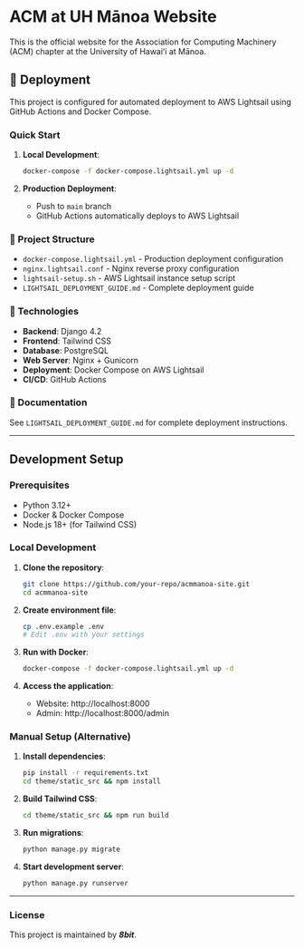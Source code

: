 # ACM at UH Mānoa Website

This is the official website for the Association for Computing Machinery (ACM) chapter at the University of Hawaiʻi at Mānoa.

## 🚀 Deployment

This project is configured for automated deployment to AWS Lightsail using GitHub Actions and Docker Compose.

### Quick Start

1. **Local Development**:
   ```bash
   docker-compose -f docker-compose.lightsail.yml up -d
   ```

2. **Production Deployment**:
   - Push to `main` branch
   - GitHub Actions automatically deploys to AWS Lightsail

### 📁 Project Structure

- `docker-compose.lightsail.yml` - Production deployment configuration
- `nginx.lightsail.conf` - Nginx reverse proxy configuration
- `lightsail-setup.sh` - AWS Lightsail instance setup script
- `LIGHTSAIL_DEPLOYMENT_GUIDE.md` - Complete deployment guide

### 🔧 Technologies

- **Backend**: Django 4.2
- **Frontend**: Tailwind CSS
- **Database**: PostgreSQL
- **Web Server**: Nginx + Gunicorn
- **Deployment**: Docker Compose on AWS Lightsail
- **CI/CD**: GitHub Actions

### 📖 Documentation

See `LIGHTSAIL_DEPLOYMENT_GUIDE.md` for complete deployment instructions.

---

## **Development Setup**

### **Prerequisites**
- Python 3.12+
- Docker & Docker Compose
- Node.js 18+ (for Tailwind CSS)

### **Local Development**

1. **Clone the repository**:
   ```bash
   git clone https://github.com/your-repo/acmmanoa-site.git
   cd acmmanoa-site
   ```

2. **Create environment file**:
   ```bash
   cp .env.example .env
   # Edit .env with your settings
   ```

3. **Run with Docker**:
   ```bash
   docker-compose -f docker-compose.lightsail.yml up -d
   ```

4. **Access the application**:
   - Website: http://localhost:8000
   - Admin: http://localhost:8000/admin

### **Manual Setup (Alternative)**

1. **Install dependencies**:
   ```bash
   pip install -r requirements.txt
   cd theme/static_src && npm install
   ```

2. **Build Tailwind CSS**:
   ```bash
   cd theme/static_src && npm run build
   ```

3. **Run migrations**:
   ```bash
   python manage.py migrate
   ```

4. **Start development server**:
   ```bash
   python manage.py runserver
   ```

---

### **License**
This project is maintained by ***8bit***.